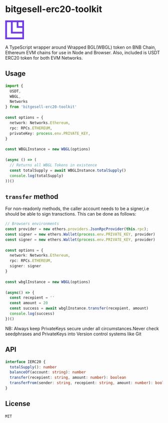 # bitgesell-erc20-toolkit
<img src="Icon.png" style="height: 60px;"/>

A TypeScript wrapper around Wrapped BGL(WBGL) token on BNB Chain, Ethereum EVM chains for use in Node and Browser. Also, included is USDT ERC20 token for both EVM Networks.

## Usage

```typescript
import {
  USDT,
  WBGL,
  Networks
} from 'bitgesell-erc20-toolkit'

const options = {
  network: Networks.Ethereum,
  rpc: RPCs.ETHEREUM,
  privateKey: process.env.PRIVATE_KEY,
}

const WBGLInstance = new WBGL(options)

(async () => (
  // Returns all WBGL Tokens in existence
  const totalSupply = await WBGLInstance.totalSupply()
  console.log(totalSupply)
))()
```

## `transfer` method

For non-readonly methods, the caller account needs to be a signer,i.e should be able to sign transctions. This can be done as follows:

```typescript
// Browsers environments
const provider = new ethers.providers.JsonRpcProvider(this.rpc);
const signer = new ethers.Wallet(process.env.PRIVATE_KEY, provider)
const signer = new ethers.Wallet(process.env.PRIVATE_KEY, provider)

const options = {
  network: Networks.Ethereum,
  rpc: RPCs.ETHEREUM,
  signer: signer
}

const wbglInstance = new WBGL(options)

(async() => {
  const recepient = ''
  const amount = 20 
  const success = await wbglInstance.transfer(recepient, amount)
  console.log(success)
})()
```

NB: Always keep PrivateKeys secure under all circumstances.Never check seedphrases and PrivateKeys into Version control systems like Git

## API

```typescript
interface IERC20 {
  totalSupply(): number
  balanceOf(account: string): number
  transfer(recepient: string, amount: number): boolean
  transferFrom(sender: string, recepient: string, amount: number): boolean
}
```

## License
`MIT`